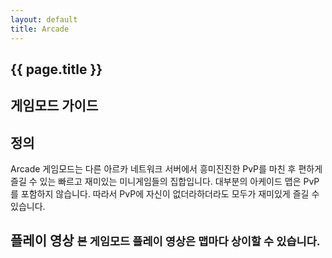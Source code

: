 ```yaml
---
layout: default
title: Arcade
---
```


<section class="banner">
    <div class="container">
        <div class="content">
            <h1 class="title">{{ page.title }}</h1>
            <h2 class="subtitle">게임모드 가이드</h2>
        </div>
    </div>
</section>
<section class="content">
    <div class="container">
        <h2>정의</h2>
        <p>Arcade 게임모드는 다른 아르카 네트워크 서버에서 흥미진진한 PvP를 마친 후 편하게 즐길 수 있는 빠르고 재미있는 미니게임들의 집합입니다. 대부분의 아케이드 맵은 PvP를 포함하지 않습니다. 따라서 PvP에 자신이 없더라하더라도 모두가 재미있게 즐길 수 있습니다.</p>
        <h2>플레이 영상 <small>본 게임모드 플레이 영상은 맵마다 상이할 수 있습니다.</small></h2>
    </div>
</section>